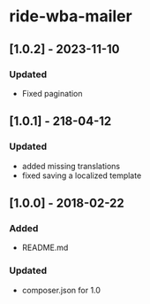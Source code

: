 # ride-wba-mailer

## [1.0.2] - 2023-11-10
### Updated
- Fixed pagination
## [1.0.1] - 218-04-12
### Updated
- added missing translations
- fixed saving a localized template

## [1.0.0] - 2018-02-22
### Added
- README.md
### Updated 
- composer.json for 1.0
